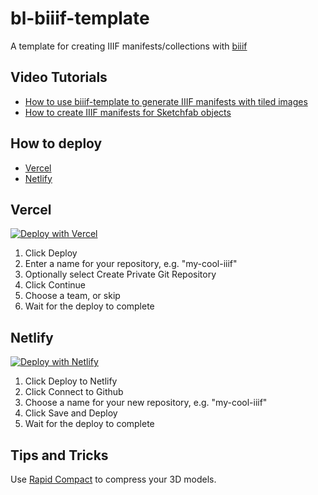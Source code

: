 <!-- <a href="https://app.netlify.com/start/deploy?repository=https://github.com/thattonbl/bl-biiif-template">
  <img src="https://www.netlify.com/img/deploy/button.svg" alt="Deploy to Netlify" />
</a> -->

# bl-biiif-template

A template for creating IIIF manifests/collections with [biiif](https://github.com/edsilv/biiif/)

## Video Tutorials

- [How to use biiif-template to generate IIIF manifests with tiled images](https://www.youtube.com/watch?v=OosGplTKwJk)
- [How to create IIIF manifests for Sketchfab objects](https://www.youtube.com/watch?v=v3_e2dW2ECE)

## How to deploy

- [Vercel](#Vercel)
- [Netlify](#Netlify)

## Vercel

[![Deploy with Vercel](https://vercel.com/button)](https://vercel.com/new/git/external?repository-url=https%3A%2F%2Fgithub.com%2Fthattonbl%2Fbl-biiif-template)

  1. Click Deploy
  2. Enter a name for your repository, e.g. "my-cool-iiif"
  3. Optionally select Create Private Git Repository
  4. Click Continue
  5. Choose a team, or skip
  6. Wait for the deploy to complete
## Netlify

[![Deploy with Netlify](https://www.netlify.com/img/deploy/button.svg)](https://app.netlify.com/start/deploy?repository=https://github.com/thatton/bl-biiif-template)

  1. Click Deploy to Netlify
  2. Click Connect to Github
  3. Choose a name for your new repository, e.g. "my-cool-iiif"
  4. Click Save and Deploy
  5. Wait for the deploy to complete

## Tips and Tricks

Use [Rapid Compact](https://app.rapidcompact.com/) to compress your 3D models.
